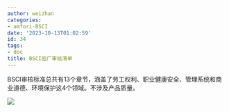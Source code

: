 ```yaml
---
author: weizhan
categories:
- amfori-BSCI
date: '2023-10-13T01:02:59'
id: 34
tags:
- doc
title: BSCI验厂审核清单
---
```


BSCI审核标准总共有13个章节，涵盖了劳工权利、职业健康安全、管理系统和商业道德、环境保护这4个领域。不涉及产品质量。

![](https://csrwiki.com/wp-content/uploads/2024/03/image-16.png)

